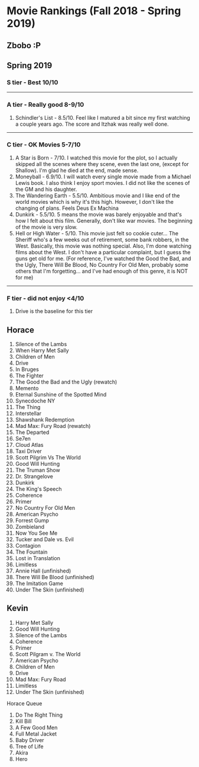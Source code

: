 # Movie Rankings (Fall 2018 - Spring 2019)

## Zbobo :P

## Spring 2019

### S tier - Best 10/10

---

### A tier - Really good 8-9/10

1. Schindler's List - 8.5/10. Feel like I matured a bit since my first watching a couple years ago. The score and Itzhak was really well done.

---

### C tier - OK Movies 5-7/10

1. A Star is Born - 7/10. I watched this movie for the plot, so I actually skipped all the scenes where they scene, even the last one, (except for Shallow). I'm glad he died at the end, made sense.
1. Moneyball - 6.9/10. I will watch every single movie made from a Michael Lewis book. I also think I enjoy sport movies. I did not like the scenes of the GM and his daughter.
1. The Wandering Earth - 5.5/10. Ambitious movie and I like end of the world movies which is why it's this high. However, I don't like the changing of plans. Feels Deus Ex Machina
1. Dunkirk - 5.5/10. 5 means the movie was barely enjoyable and that's how I felt about this film. Generally, don't like war movies. The beginning of the movie is very slow.
1. Hell or High Water - 5/10. This movie just felt so cookie cuter... The Sheriff who's a few weeks out of retirement, some bank robbers, in the West. Basically, this movie was nothing special. Also, I'm done watching films about the West. I don't have a particular complaint, but I guess the guns get old for me. (For reference, I've watched the Good the Bad, and the Ugly, There Will Be Blood, No Country For Old Men, probably some others that I'm forgetting... and I've had enough of this genre, it is NOT for me)

---

### F tier - did not enjoy <4/10
1. Drive is the baseline for this tier

## Horace

1. Silence of the Lambs
1. When Harry Met Sally
1. Children of Men
1. Drive
1. In Bruges
1. The Fighter
1. The Good the Bad and the Ugly (rewatch)
1. Memento
1. Eternal Sunshine of the Spotted Mind
1. Synecdoche NY
1. The Thing
1. Interstellar
1. Shawshank Redemption
1. Mad Max: Fury Road (rewatch)
1. The Departed
1. Se7en
1. Cloud Atlas
1. Taxi Driver
1. Scott Pilgrim Vs The World
1. Good Will Hunting
1. The Truman Show
1. Dr. Strangelove
1. Dunkirk
1. The King's Speech
1. Coherence
1. Primer
1. No Country For Old Men
1. American Psycho
1. Forrest Gump
1. Zombieland
1. Now You See Me
1. Tucker and Dale vs. Evil
1. Contagion
1. The Fountain
1. Lost in Translation
1. Limitless
1. Annie Hall (unfinished)
1. There Will Be Blood (unfinished)
1. The Imitation Game
1. Under The Skin (unfinished)

## Kevin

1. Harry Met Sally
1. Good Will Hunting
1. Silence of the Lambs
1. Coherence
1. Primer
1. Scott Pilgram v. The World
1. American Psycho
1. Children of Men
1. Drive
1. Mad Max: Fury Road
1. Limitless
1. Under The Skin (unfinished)

Horace Queue

1. Do The Right Thing
1. Kill Bill
1. A Few Good Men
1. Full Metal Jacket
1. Baby Driver
1. Tree of Life
1. Akira
1. Hero

